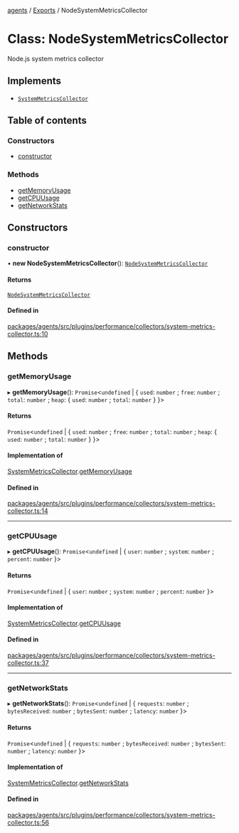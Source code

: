 <!-- 
 ⚠️  AUTO-GENERATED FILE - DO NOT EDIT MANUALLY
 This file is automatically generated by scripts/docs-generator.js
 To make changes, edit the source TypeScript files or update the generator script
-->

[agents](../../) / [Exports](../modules) / NodeSystemMetricsCollector

# Class: NodeSystemMetricsCollector

Node.js system metrics collector

## Implements

- [`SystemMetricsCollector`](../interfaces/SystemMetricsCollector)

## Table of contents

### Constructors

- [constructor](NodeSystemMetricsCollector#constructor)

### Methods

- [getMemoryUsage](NodeSystemMetricsCollector#getmemoryusage)
- [getCPUUsage](NodeSystemMetricsCollector#getcpuusage)
- [getNetworkStats](NodeSystemMetricsCollector#getnetworkstats)

## Constructors

### constructor

• **new NodeSystemMetricsCollector**(): [`NodeSystemMetricsCollector`](NodeSystemMetricsCollector)

#### Returns

[`NodeSystemMetricsCollector`](NodeSystemMetricsCollector)

#### Defined in

[packages/agents/src/plugins/performance/collectors/system-metrics-collector.ts:10](https://github.com/woojubb/robota/blob/87419dbb26faf50d7f1d60ae717fbe215743d1f6/packages/agents/src/plugins/performance/collectors/system-metrics-collector.ts#L10)

## Methods

### getMemoryUsage

▸ **getMemoryUsage**(): `Promise`\<`undefined` \| \{ `used`: `number` ; `free`: `number` ; `total`: `number` ; `heap`: \{ `used`: `number` ; `total`: `number`  }  }\>

#### Returns

`Promise`\<`undefined` \| \{ `used`: `number` ; `free`: `number` ; `total`: `number` ; `heap`: \{ `used`: `number` ; `total`: `number`  }  }\>

#### Implementation of

[SystemMetricsCollector](../interfaces/SystemMetricsCollector).[getMemoryUsage](../interfaces/SystemMetricsCollector#getmemoryusage)

#### Defined in

[packages/agents/src/plugins/performance/collectors/system-metrics-collector.ts:14](https://github.com/woojubb/robota/blob/87419dbb26faf50d7f1d60ae717fbe215743d1f6/packages/agents/src/plugins/performance/collectors/system-metrics-collector.ts#L14)

___

### getCPUUsage

▸ **getCPUUsage**(): `Promise`\<`undefined` \| \{ `user`: `number` ; `system`: `number` ; `percent`: `number`  }\>

#### Returns

`Promise`\<`undefined` \| \{ `user`: `number` ; `system`: `number` ; `percent`: `number`  }\>

#### Implementation of

[SystemMetricsCollector](../interfaces/SystemMetricsCollector).[getCPUUsage](../interfaces/SystemMetricsCollector#getcpuusage)

#### Defined in

[packages/agents/src/plugins/performance/collectors/system-metrics-collector.ts:37](https://github.com/woojubb/robota/blob/87419dbb26faf50d7f1d60ae717fbe215743d1f6/packages/agents/src/plugins/performance/collectors/system-metrics-collector.ts#L37)

___

### getNetworkStats

▸ **getNetworkStats**(): `Promise`\<`undefined` \| \{ `requests`: `number` ; `bytesReceived`: `number` ; `bytesSent`: `number` ; `latency`: `number`  }\>

#### Returns

`Promise`\<`undefined` \| \{ `requests`: `number` ; `bytesReceived`: `number` ; `bytesSent`: `number` ; `latency`: `number`  }\>

#### Implementation of

[SystemMetricsCollector](../interfaces/SystemMetricsCollector).[getNetworkStats](../interfaces/SystemMetricsCollector#getnetworkstats)

#### Defined in

[packages/agents/src/plugins/performance/collectors/system-metrics-collector.ts:56](https://github.com/woojubb/robota/blob/87419dbb26faf50d7f1d60ae717fbe215743d1f6/packages/agents/src/plugins/performance/collectors/system-metrics-collector.ts#L56)
